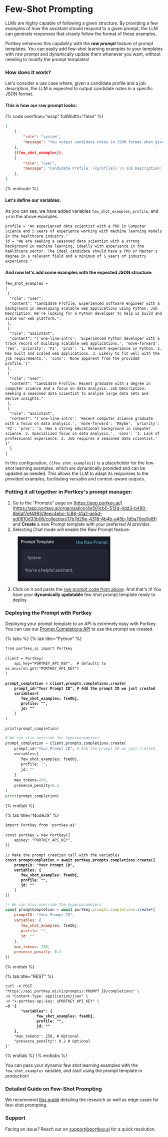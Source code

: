 # Few-Shot Prompting

LLMs are highly capable of following a given structure. By providing a few examples of how the assistant should respond to a given prompt, the LLM can generate responses that closely follow the format of these examples.

Portkey enhances this capability with the _**raw prompt**_ feature of prompt templates. You can easily add few-shot learning examples to your templates with _raw prompt_ and dynamically update them whenever you want, without needing to modify the prompt templates!

### How does it work?

Let's consider a use case where, given a candidate profile and a job description, the LLM is expected to output candidate notes in a specific JSON format.

#### This is how our raw prompt looks:

{% code overflow="wrap" fullWidth="false" %}
```json
[
    { 
        "role": "system", 
        "message": "You output candidate notes in JSON format when given a candidate profile and a job description.",
    },
    {{few_shot_examples}},
    {
        "role": "user",
        "message": "Candidate Profile: {{profile}} \n Job Description: {{jd}}"
    },
]
```
{% endcode %}

#### Let's define our variables:

As you can see, we have added variables `few_shot_examples`, `profile`, and `jd` in the above examples.

```
profile = "An experienced data scientist with a PhD in Computer Science and 5 years of experience working with machine learning models in the healthcare industry."
jd = "We are seeking a seasoned data scientist with a strong background in machine learning, ideally with experience in the healthcare sector. The ideal candidate should have a PhD or Master's degree in a relevant field and a minimum of 5 years of industry experience."
```

#### And now let's add some examples with the expected JSON structure:

```
few_shot_examples = 
[
 {
  "role": "user",
  "content": "Candidate Profile: Experienced software engineer with a background in developing scalable web applications using Python. Job Description: We’re looking for a Python developer to help us build and scale our web platform.",
 },
 {
  "role": "assistant",
  "content": "{'one-line-intro': 'Experienced Python developer with a track record of building scalable web applications.', 'move-forward': 'Yes', 'priority': 'P1', 'pros': '1. Relevant experience in Python. 2. Has built and scaled web applications. 3. Likely to fit well with the job requirements.', 'cons': 'None apparent from the provided profile.'}",
 },
 { 
  "role": "user",
  "content": "Candidate Profile: Recent graduate with a degree in computer science and a focus on data analysis. Job Description: Seeking a seasoned data scientist to analyze large data sets and derive insights."
 },
 {
  "role": "assistant",
  "content": "{'one-line-intro': 'Recent computer science graduate with a focus on data analysis.', 'move-forward': 'Maybe', 'priority': 'P2', 'pros': '1. Has a strong educational background in computer science. 2. Specialized focus on data analysis.', 'cons': '1. Lack of professional experience. 2. Job requires a seasoned data scientist.' }"
  }
]
```

In this configuration, `{{few_shot_examples}}` is a placeholder for the few-shot learning examples, which are dynamically provided and can be updated as needed. This allows the LLM to adapt its responses to the provided examples, facilitating versatile and context-aware outputs.

### Putting it all together in Portkey's prompt manager:

1. Go to the "Prompts" page on [https://app.portkey.ai/](https://app.portkey.ai/organisation/4e501cb0-512d-4dd3-b480-8b6af7ef4993/9eec4ebc-1c88-41a2-ae5d-ed0610d33b06/collection/17b7d29e-4318-4b4b-a45b-1d5a70ed1e8f) and **Create** a new Prompt template with your preferred AI provider.&#x20;
2. Selecting Chat mode will enable the Raw Prompt feature:

<div align="left">

<figure><img src="../../.gitbook/assets/image (3) (1) (1).png" alt="" width="296"><figcaption></figcaption></figure>

</div>

3. Click on it and paste the [raw prompt code from above](few-shot-prompting.md#this-is-how-our-raw-prompt-would-look). And that's it! You have your **dynamically updatable** few shot prompt template ready to deploy.

### Deploying the Prompt with Portkey

Deploying your prompt template to an API is extremely easy with Portkey. You can use our [Prompt Completions API](../../portkey-endpoints/prompts/prompt-completion.md) to use the prompt we created.

{% tabs %}
{% tab title="Python" %}
<pre class="language-python"><code class="lang-python">from portkey_ai import Portkey

client = Portkey(
    api_key="PORTKEY_API_KEY",  # defaults to os.environ.get("PORTKEY_API_KEY")
)

<strong>prompt_completion = client.prompts.completions.create(
</strong><strong>    prompt_id="Your Prompt ID", # Add the prompt ID we just created
</strong><strong>    variables={
</strong><strong>       few_shot_examples: fseObj,
</strong><strong>       profile: "",
</strong><strong>       jd: ""
</strong>    }
)

print(prompt_completion)
</code></pre>

```python
# We can also override the hyperparameters
prompt_completion = client.prompts.completions.create(
    prompt_id="Your Prompt ID", # Add the prompt ID we just created
    variables={
       few_shot_examples: fseObj,
       profile: "",
       jd: ""
    }
    max_tokens=250,
    presence_penalty=0.2
)
print(prompt_completion)
```
{% endtab %}

{% tab title="NodeJS" %}
<pre class="language-javascript"><code class="lang-javascript">import Portkey from 'portkey-ai'

const portkey = new Portkey({
    apiKey: "PORTKEY_API_KEY",
})

// Make the prompt creation call with the variables
<strong>const promptCompletion = await portkey.prompts.completions.create({
</strong><strong>    promptID: "Your Prompt ID",
</strong><strong>    variables: {
</strong><strong>       few_shot_examples: fseObj,
</strong><strong>       profile: "",
</strong><strong>       jd: ""
</strong>    }
})
</code></pre>

```javascript
// We can also override the hyperparameters
const promptCompletion = await portkey.prompts.completions.create({
    promptID: "Your Prompt ID",
    variables: {
       few_shot_examples: fseObj,
       profile: "",
       jd: ""
    },
    max_tokens: 250,
    presence_penalty: 0.2
})
```
{% endtab %}

{% tab title="REST" %}
<pre class="language-bash"><code class="lang-bash">curl -X POST "https://api.portkey.ai/v1/prompts/:PROMPT_ID/completions" \
-H "Content-Type: application/json" \
-H "x-portkey-api-key: $PORTKEY_API_KEY" \
<strong>-d '{
</strong><strong>       "variables": {
</strong><strong>              few_shot_examples: fseObj,
</strong><strong>              profile: "",
</strong><strong>              jd: ""
</strong><strong>    },
</strong>    "max_tokens": 250, # Optional
    "presence_penalty": 0.2 # Optional
}'
</code></pre>
{% endtab %}
{% endtabs %}

You can pass your dynamic few shot learning examples with the `few_shot_examples` variable, and start using the prompt template in production!

### Detailed Guide on Few-Shot Prompting

We recommend [this guide](https://www.promptingguide.ai/techniques/fewshot) detailing the research as well as edge cases for few-shot prompting.&#x20;

### Support

Facing an issue? Reach out on support@portkey.ai for a quick resolution.

